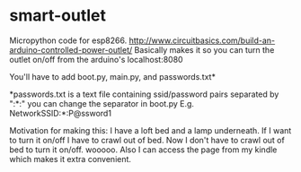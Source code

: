# smart-outlet
Micropython code for esp8266.
http://www.circuitbasics.com/build-an-arduino-controlled-power-outlet/
Basically makes it so you can turn the outlet on/off from the arduino's localhost:8080

You'll have to add boot.py, main.py, and passwords.txt\*

\*passwords.txt is a text file containing ssid/password pairs separated by ":\*:" you can change the separator in boot.py
E.g. NetworkSSID:\*:P@ssword1

Motivation for making this: I have a loft bed and a lamp underneath. If I want to turn it on/off I have to crawl out of bed.
Now I don't have to crawl out of bed to turn it on/off. wooooo. Also I can access the page from my kindle which makes it extra convenient.
